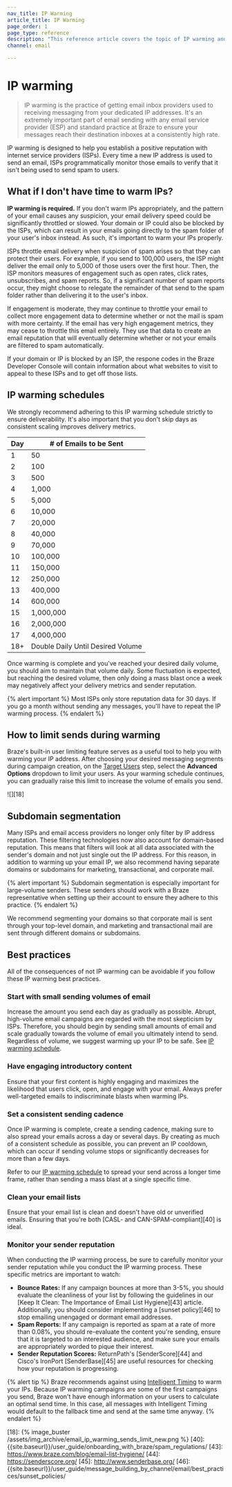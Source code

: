 ```yaml
---
nav_title: IP Warming
article_title: IP Warming
page_order: 1
page_type: reference
description: "This reference article covers the topic of IP warming and best practices."
channel: email

---
```


# IP warming

> IP warming is the practice of getting email inbox providers used to receiving messaging from your dedicated IP addresses. It's an extremely important part of email sending with any email service provider (ESP) and standard practice at Braze to ensure your messages reach their destination inboxes at a consistently high rate.

IP warming is designed to help you establish a positive reputation with internet service providers (ISPs). Every time a new IP address is used to send an email, ISPs programmatically monitor those emails to verify that it isn't being used to send spam to users.

## What if I don't have time to warm IPs?

**IP warming is required.** If you don't warm IPs appropriately, and the pattern of your email causes any suspicion, your email delivery speed could be significantly throttled or slowed. Your domain or IP could also be blocked by the ISPs, which can result in your emails going directly to the spam folder of your user's inbox instead. As such, it's important to warm your IPs properly.

ISPs throttle email delivery when suspicion of spam arises so that they can protect their users. For example, if you send to 100,000 users, the ISP might deliver the email only to 5,000 of those users over the first hour. Then, the ISP monitors measures of engagement such as open rates, click rates, unsubscribes, and spam reports. So, if a significant number of spam reports occur, they might choose to relegate the remainder of that send to the spam folder rather than delivering it to the user's inbox. 

If engagement is moderate, they may continue to throttle your email to collect more engagement data to determine whether or not the mail is spam with more certainty. If the email has very high engagement metrics, they may cease to throttle this email entirely. They use that data to create an email reputation that will eventually determine whether or not your emails are filtered to spam automatically.

If your domain or IP is blocked by an ISP, the respone codes in the Braze Developer Console will contain information about what websites to visit to appeal to these ISPs and to get off those lists.

## IP warming schedules

We strongly recommend adhering to this IP warming schedule strictly to ensure deliverability. It's also important that you don't skip days as consistent scaling improves delivery metrics.

Day | # of Emails to be Sent
----|--------------------------|
1 | 50
2 | 100
3 | 500
4 | 1,000
5 | 5,000
6 | 10,000
7 | 20,000
8 | 40,000
9 | 70,000
10 | 100,000
11 | 150,000
12 | 250,000
13 | 400,000
14 | 600,000
15 | 1,000,000
16 | 2,000,000
17 | 4,000,000
18+ | Double Daily Until Desired Volume

Once warming is complete and you've reached your desired daily volume, you should aim to maintain that volume daily. Some fluctuation is expected, but reaching the desired volume, then only doing a mass blast once a week may negatively affect your delivery metrics and sender reputation. 

{% alert important %}
Most ISPs only store reputation data for 30 days. If you go a month without sending any messages, you'll have to repeat the IP warming process.
{% endalert %}

## How to limit sends during warming

Braze's built-in user limiting feature serves as a useful tool to help you with warming your IP address. After choosing your desired messaging segments during campaign creation, on the [Target Users]({{site.baseurl}}/user_guide/message_building_by_channel/email/creating_an_email_campaign/#step-5-choose-your-target-segment) step, select the **Advanced Options** dropdown to limit your users. As your warming schedule continues, you can gradually raise this limit to increase the volume of emails you send.

![][18]

## Subdomain segmentation

Many ISPs and email access providers no longer only filter by IP address reputation. These filtering technologies now also account for domain-based reputation. This means that filters will look at all data associated with the sender's domain and not just single out the IP address. For this reason, in addition to warming up your email IP, we also recommend having separate domains or subdomains for marketing, transactional, and corporate mail. 

{% alert important %}
Subdomain segmentation is especially important for large-volume senders. These senders should work with a Braze representative when setting up their account to ensure they adhere to this practice.
{% endalert %}

We recommend segmenting your domains so that corporate mail is sent through your top-level domain, and marketing and transactional mail are sent through different domains or subdomains.

## Best practices

All of the consequences of not IP warming can be avoidable if you follow these IP warming best practices.

### Start with small sending volumes of email

Increase the amount you send each day as gradually as possible. Abrupt, high-volume email campaigns are regarded with the most skepticism by ISPs. Therefore, you should begin by sending small amounts of email and scale gradually towards the volume of email you ultimately intend to send. Regardless of volume, we suggest warming up your IP to be safe. See [IP warming schedule](#ip-warming-schedule).

### Have engaging introductory content

Ensure that your first content is highly engaging and maximizes the likelihood that users click, open, and engage with your email. Always prefer well-targeted emails to indiscriminate blasts when warming IPs.

### Set a consistent sending cadence

Once IP warming is complete, create a sending cadence, making sure to also spread your emails across a day or several days. By creating as much of a consistent schedule as possible, you can prevent an IP cooldown, which can occur if sending volume stops or significantly decreases for more than a few days. 

Refer to our [IP warming schedule](#ip-warming-schedules) to spread your send across a longer time frame, rather than sending a mass blast at a single specific time.

### Clean your email lists

Ensure that your email list is clean and doesn't have old or unverified emails. Ensuring that you're both [CASL- and CAN-SPAM-compliant][40] is ideal.

### Monitor your sender reputation

When conducting the IP warming process, be sure to carefully monitor your sender reputation while you conduct the IP warming process. These specific metrics are important to watch:
- **Bounce Rates:** If any campaign bounces at more than 3-5%, you should evaluate the cleanliness of your list by following the guidelines in our [Keep It Clean: The Importance of Email List Hygiene][43] article. Additionally, you should consider implementing a [sunset policy][46] to stop emailing unengaged or dormant email addresses.
- **Spam Reports:** If any campaign is reported as spam at a rate of more than 0.08%, you should re-evaluate the content you're sending, ensure that it is targeted to an interested audience, and make sure your emails are appropriately worded to pique their interest.
- **Sender Reputation Scores:** ReturnPath's [SenderScore][44] and Cisco's IronPort [SenderBase][45] are useful resources for checking how your reputation is progressing.

{% alert tip %}
Braze recommends against using [Intelligent Timing]({{site.baseurl}}/user_guide/sage_ai/intelligence/intelligent_timing/) to warm your IPs. Because IP warming campaigns are some of the first campaigns you send, Braze won't have enough information on your users to calculate an optimal send time. In this case, all messages with Intelligent Timing would default to the fallback time and send at the same time anyway.
{% endalert %}

[18]: {% image_buster /assets/img_archive/email_ip_warming_sends_limit_new.png %}
[40]: {{site.baseurl}}/user_guide/onboarding_with_braze/spam_regulations/
[43]: https://www.braze.com/blog/email-list-hygiene/
[44]: https://senderscore.org/
[45]: http://www.senderbase.org/
[46]: {{site.baseurl}}/user_guide/message_building_by_channel/email/best_practices/sunset_policies/
